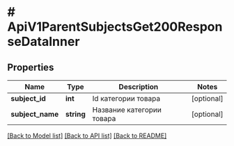 # # ApiV1ParentSubjectsGet200ResponseDataInner

## Properties

Name | Type | Description | Notes
------------ | ------------- | ------------- | -------------
**subject_id** | **int** | Id категории товара | [optional]
**subject_name** | **string** | Название категории товара | [optional]

[[Back to Model list]](../../README.md#models) [[Back to API list]](../../README.md#endpoints) [[Back to README]](../../README.md)
